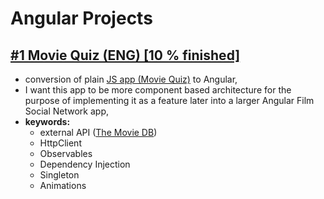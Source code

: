# Angular Projects
## [#1 Movie Quiz (ENG) [10 % finished]](./Angular-MovieQuiz) 
- conversion of plain [JS app (Movie Quiz)](../../../JavaScript-Projects) to Angular,
- I want this app to be more component based architecture for the purpose of implementing it as a feature later into a larger Angular Film Social Network app,
- **keywords:** 
  - external API ([The Movie DB](https://www.themoviedb.org/))
  - HttpClient
  - Observables
  - Dependency Injection
  - Singleton
  - Animations
